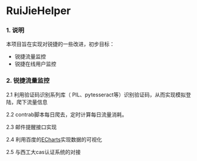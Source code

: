 # RuiJieHelper
### 1. 说明
本项目旨在实现对锐捷的一些改进，初步目标：
* 锐捷流量监控
* 锐捷在线用户监控


### 2. 锐捷流量监控
2.1 利用验证码识别系列库（ PIL、pytesseract等）识别验证码，从而实现模拟登陆，爬下流量信息

2.2 contrab脚本每日爬去，定时计算每日流量消耗。

2.3 邮件提醒接口实现

2.4 利用百度的[ECharts](http://echarts.baidu.com/)实现数据的可视化

2.5 与西工大cas认证系统的对接







